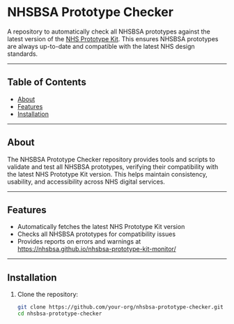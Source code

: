 # NHSBSA Prototype Checker

A repository to automatically check all NHSBSA prototypes against the latest version of the [NHS Prototype Kit](https://prototype-kit.service.nhs.uk/). This ensures NHSBSA prototypes are always up-to-date and compatible with the latest NHS design standards.

---

## Table of Contents

- [About](#about)  
- [Features](#features)  
- [Installation](#installation)  

---

## About

The NHSBSA Prototype Checker repository provides tools and scripts to validate and test all NHSBSA prototypes, verifying their compatibility with the latest NHS Prototype Kit version. This helps maintain consistency, usability, and accessibility across NHS digital services.

---

## Features

- Automatically fetches the latest NHS Prototype Kit version
- Checks all NHSBSA prototypes for compatibility issues
- Provides reports on errors and warnings at https://nhsbsa.github.io/nhsbsa-prototype-kit-monitor/

---

## Installation

1. Clone the repository:

   ```bash
   git clone https://github.com/your-org/nhsbsa-prototype-checker.git
   cd nhsbsa-prototype-checker
